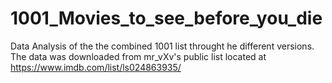 # 1001_Movies_to_see_before_you_die
Data Analysis of the the combined 1001 list throught he different versions. The data was downloaded from mr_vXv's public list located at https://www.imdb.com/list/ls024863935/ 

